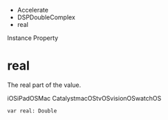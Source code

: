 

- Accelerate
- DSPDoubleComplex
-  real 

Instance Property

# real

The real part of the value.

iOSiPadOSMac CatalystmacOStvOSvisionOSwatchOS

``` source
var real: Double
```

